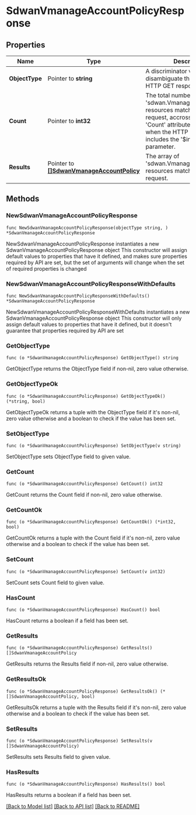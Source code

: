 # SdwanVmanageAccountPolicyResponse

## Properties

Name | Type | Description | Notes
------------ | ------------- | ------------- | -------------
**ObjectType** | Pointer to **string** | A discriminator value to disambiguate the schema of a HTTP GET response body. | 
**Count** | Pointer to **int32** | The total number of &#39;sdwan.VmanageAccountPolicy&#39; resources matching the request, accross all pages. The &#39;Count&#39; attribute is included when the HTTP GET request includes the &#39;$inlinecount&#39; parameter. | [optional] 
**Results** | Pointer to [**[]SdwanVmanageAccountPolicy**](sdwan.VmanageAccountPolicy.md) | The array of &#39;sdwan.VmanageAccountPolicy&#39; resources matching the request. | [optional] 

## Methods

### NewSdwanVmanageAccountPolicyResponse

`func NewSdwanVmanageAccountPolicyResponse(objectType string, ) *SdwanVmanageAccountPolicyResponse`

NewSdwanVmanageAccountPolicyResponse instantiates a new SdwanVmanageAccountPolicyResponse object
This constructor will assign default values to properties that have it defined,
and makes sure properties required by API are set, but the set of arguments
will change when the set of required properties is changed

### NewSdwanVmanageAccountPolicyResponseWithDefaults

`func NewSdwanVmanageAccountPolicyResponseWithDefaults() *SdwanVmanageAccountPolicyResponse`

NewSdwanVmanageAccountPolicyResponseWithDefaults instantiates a new SdwanVmanageAccountPolicyResponse object
This constructor will only assign default values to properties that have it defined,
but it doesn't guarantee that properties required by API are set

### GetObjectType

`func (o *SdwanVmanageAccountPolicyResponse) GetObjectType() string`

GetObjectType returns the ObjectType field if non-nil, zero value otherwise.

### GetObjectTypeOk

`func (o *SdwanVmanageAccountPolicyResponse) GetObjectTypeOk() (*string, bool)`

GetObjectTypeOk returns a tuple with the ObjectType field if it's non-nil, zero value otherwise
and a boolean to check if the value has been set.

### SetObjectType

`func (o *SdwanVmanageAccountPolicyResponse) SetObjectType(v string)`

SetObjectType sets ObjectType field to given value.


### GetCount

`func (o *SdwanVmanageAccountPolicyResponse) GetCount() int32`

GetCount returns the Count field if non-nil, zero value otherwise.

### GetCountOk

`func (o *SdwanVmanageAccountPolicyResponse) GetCountOk() (*int32, bool)`

GetCountOk returns a tuple with the Count field if it's non-nil, zero value otherwise
and a boolean to check if the value has been set.

### SetCount

`func (o *SdwanVmanageAccountPolicyResponse) SetCount(v int32)`

SetCount sets Count field to given value.

### HasCount

`func (o *SdwanVmanageAccountPolicyResponse) HasCount() bool`

HasCount returns a boolean if a field has been set.

### GetResults

`func (o *SdwanVmanageAccountPolicyResponse) GetResults() []SdwanVmanageAccountPolicy`

GetResults returns the Results field if non-nil, zero value otherwise.

### GetResultsOk

`func (o *SdwanVmanageAccountPolicyResponse) GetResultsOk() (*[]SdwanVmanageAccountPolicy, bool)`

GetResultsOk returns a tuple with the Results field if it's non-nil, zero value otherwise
and a boolean to check if the value has been set.

### SetResults

`func (o *SdwanVmanageAccountPolicyResponse) SetResults(v []SdwanVmanageAccountPolicy)`

SetResults sets Results field to given value.

### HasResults

`func (o *SdwanVmanageAccountPolicyResponse) HasResults() bool`

HasResults returns a boolean if a field has been set.


[[Back to Model list]](../README.md#documentation-for-models) [[Back to API list]](../README.md#documentation-for-api-endpoints) [[Back to README]](../README.md)


